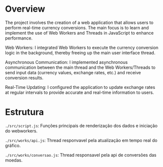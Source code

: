 # Overview
The project involves the creation of a web application that allows users to perform real-time currency conversions. The main focus is to learn and implement the use of Web Workers and Threads in JavaScript to enhance performance.

Web Workers: I integrated Web Workers to execute the currency conversion logic in the background, thereby freeing up the main user interface thread.

Asynchronous Communication: I implemented asynchronous communication between the main thread and the Web Workers/Threads to send input data (currency values, exchange rates, etc.) and receive conversion results.

Real-Time Updating: I configured the application to update exchange rates at regular intervals to provide accurate and real-time information to users.

# Estrutura

`./src/script.js`: Funções principais de renderização dos dados e iniciação do webworkers.

`./src/works/api.js`: Thread responvavel pela atualização em tempo real do gráfico.

`./src/works/conversao.js`: Thread responsavel pela api de conversões das moedas. 


